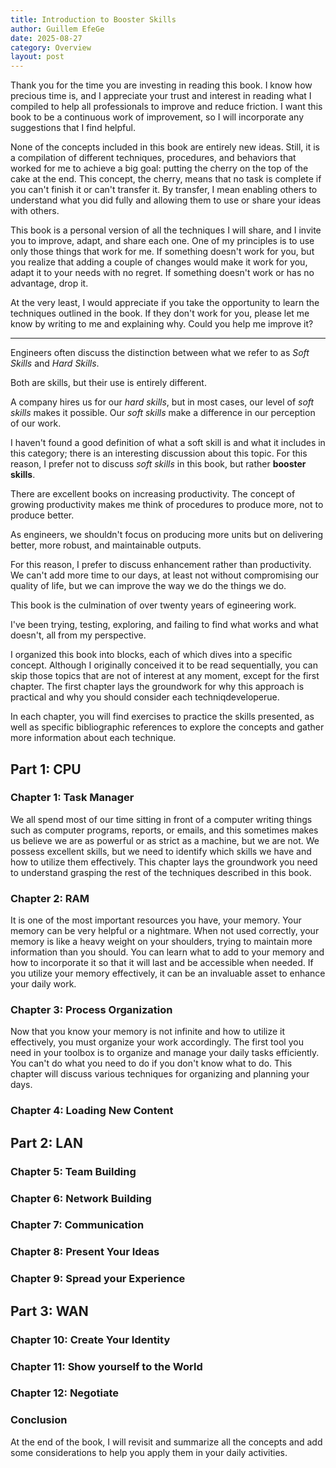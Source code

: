 ```yaml
---
title: Introduction to Booster Skills
author: Guillem EfeGe
date: 2025-08-27
category: Overview
layout: post
---
```


Thank you for the time you are investing in reading this book. I know how precious time is, and I appreciate your trust and interest in reading what I compiled to help all professionals to improve and reduce friction. I want this book to be a continuous work of improvement, so I will incorporate any suggestions that I find helpful.

None of the concepts included in this book are entirely new ideas. Still, it is a compilation of different techniques, procedures, and behaviors that worked for me to achieve a big goal: putting the cherry on the top of the cake at the end. This concept, the cherry, means that no task is complete if you can't finish it or can't transfer it. By transfer, I mean enabling others to understand what you did fully and allowing them to use or share your ideas with others.

This book is a personal version of all the techniques I will share, and I invite you to improve, adapt, and share each one. One of my principles is to use only those things that work for me. If something doesn't work for you, but you realize that adding a couple of changes would make it work for you, adapt it to your needs with no regret. If something doesn't work or has no advantage, drop it.

At the very least, I would appreciate if you take the opportunity to learn the techniques outlined in the book. If they don't work for you, please let me know by writing to me and explaining why. Could you help me improve it?

***

Engineers often discuss the distinction between what we refer to as _Soft Skills_ and _Hard Skills_.

Both are skills, but their use is entirely different.

A company hires us for our _hard skills_,  but in most cases, our level of _soft skills_ makes it possible. Our _soft skills_ make a difference in our perception of our work.

I haven't found a good definition of what a soft skill is and what it includes in this category; there is an interesting discussion about this topic. For this reason, I prefer not to discuss _soft skills_ in this book, but rather **booster skills**.

There are excellent books on increasing productivity. The concept of growing productivity makes me think of procedures to produce more, not to produce better.

As engineers, we shouldn't focus on producing more units but on delivering better, more robust, and maintainable outputs.

For this reason, I prefer to discuss enhancement rather than productivity. We can't add more time to our days, at least not without compromising our quality of life, but we can improve the way we do the things we do.

This book is the culmination of over twenty years of egineering work.

I've been trying, testing, exploring, and failing to find what works and what doesn't, all from my perspective.

I organized this book into blocks, each of which dives into a specific concept. Although I originally conceived it to be read sequentially, you can skip those topics that are not of interest at any moment, except for the first chapter. The first chapter lays the groundwork for why this approach is practical and why you should consider each techniqdeveloperue.

In each chapter, you will find exercises to practice the skills presented, as well as specific bibliographic references to explore the concepts and gather more information about each technique.

## Part 1: CPU

### Chapter 1: Task Manager

We all spend most of our time sitting in front of a computer writing things such as computer programs, reports, or emails, and this sometimes makes us believe we are as powerful or as strict as a machine, but we are not. We possess excellent skills, but we need to identify which skills we have and how to utilize them effectively. This chapter lays the groundwork you need to understand grasping the rest of the techniques described in this book.

### Chapter 2: RAM

It is one of the most important resources you have, your memory. Your memory can be very helpful or a nightmare. When not used correctly, your memory is like a heavy weight on your shoulders, trying to maintain more information than you should. You can learn what to add to your memory and how to incorporate it so that it will last and be accessible when needed. If you utilize your memory effectively, it can be an invaluable asset to enhance your daily work.

### Chapter 3: Process Organization

Now that you know your memory is not infinite and how to utilize it effectively, you must organize your work accordingly. The first tool you need in your toolbox is to organize and manage your daily tasks efficiently. You can't do what you need to do if you don't know what to do. This chapter will discuss various techniques for organizing and planning your days.

### Chapter 4: Loading New Content

## Part 2: LAN

### Chapter 5: Team Building

### Chapter 6: Network Building

### Chapter 7: Communication

### Chapter 8: Present Your Ideas

### Chapter 9: Spread your Experience

## Part 3: WAN

### Chapter 10: Create Your Identity

### Chapter 11: Show yourself to the World

### Chapter 12: Negotiate

### Conclusion

At the end of the book, I will revisit and summarize all the concepts and add some considerations to help you apply them in your daily activities.